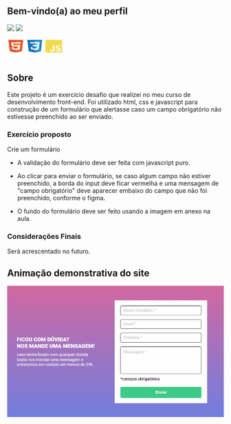 ## Bem-vindo(a) ao meu perfil

 <div>
   <img height="180em" src="https://github-readme-stats.vercel.app/api?username=heverton-ks&show_icons=true&theme=tokyonight&include_all_commits=true&count_private=true"/>
   <img height="180em" src="https://github-readme-stats.vercel.app/api/top-langs/?username=heverton-ks&layout=compact&langs_count=6&theme=tokyonight"/>
</div>
    
<div style="display: inline_block"><br>
    <img align="center" alt="HTML" height="30" width="40" src="https://raw.githubusercontent.com/devicons/devicon/master/icons/html5/html5-original.svg">
    <img align="center" alt="CSS" height="30" width="40" src="https://raw.githubusercontent.com/devicons/devicon/master/icons/css3/css3-original.svg">
    <img align="center" alt="Js" height="30" width="40" src="https://raw.githubusercontent.com/devicons/devicon/master/icons/javascript/javascript-plain.svg">
</div>
 
<br>

## Sobre

Este projeto é um exercício desafio que realizei no meu curso de desenvolvimento front-end. Foi utilizado html, css e javascript para construção de um formulário que alertasse caso um campo obrigatório não estivesse preenchido ao ser enviado.

### Exercício proposto 

Crie um formulário

  * A validação do formulário deve ser feita com 
    javascript puro.

  * Ao clicar para enviar o formulário, se caso
    algum campo não estiver preenchido, a borda
    do input deve ficar vermelha e uma mensagem
    de "campo obrigatório" deve aparecer embaixo
    do campo que não foi preenchido, conforme o
    figma.

  * O fundo do formulário deve ser feito usando a
    imagem em anexo na aula.


### Considerações Finais

Será acrescentado no futuro.


## Animação demonstrativa do site

<img alt="animacao do site" src="src/gif/demonstracao.gif">